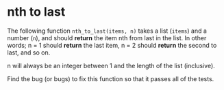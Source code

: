 # nth to last

The following function `nth_to_last(items, n)` takes a list (`items`) and a number (`n`), and should **return** the item nth from last in the list.
In other words; n = 1 should **return** the last item, n = 2 should **return** the second to last, and so on.

n will always be an integer between 1 and the length of the list (inclusive).

Find the bug (or bugs) to fix this function so that it passes all of the tests.
